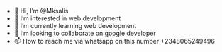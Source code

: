 - 👋 Hi, I’m @Mksalis
- 👀 I’m interested in web development 
- 🌱 I’m currently learning web development
- 💞️ I’m looking to collaborate on google developer
- 📫 How to reach me via whatsapp on this number +2348065249496

<!---
Mksalis/Mksalis is a ✨ special ✨ repository because its `README.md` (this file) appears on your GitHub profile.
You can click the Preview link to take a look at your changes.
--->
